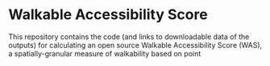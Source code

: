 # Walkable Accessibility Score
This repository contains the code (and links to downloadable data of the outputs) for calculating an open source Walkable Accessibility Score (WAS), a spatially-granular measure of walkability based on point